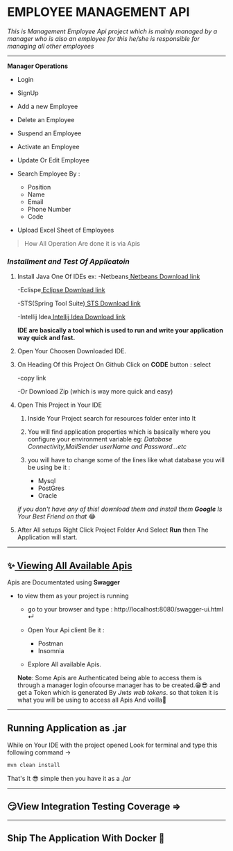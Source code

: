 # EMPLOYEE MANAGEMENT API 
_This is Management Employee Api project which is mainly managed by a manager who is also an employee for this he/she is responsible for managing all other employees_
___
__Manager Operations__


* Login
* SignUp
* Add a new Employee
* Delete an Employee
* Suspend an Employee
* Activate an Employee
* Update Or Edit Employee
* Search Employee By : 
    
    * Position
    * Name
    * Email
    * Phone Number 
    * Code
* Upload Excel Sheet of Employees

> How All Operation Are done it is via Apis
    
### _Installment and Test Of Applicatoin_

 1. Install Java One Of IDEs ex: -Netbeans[ Netbeans Download link](https://netbeans.apache.org/download/index.html)
                       
    -Eclispe[ Eclipse Download link](https://www.eclipse.org/downloads/)

    -STS(Spring Tool Suite)[ STS Download link](https://spring.io/tools)

    -Intellij Idea[ Intellij Idea Download link](https://www.jetbrains.com/idea/download)

    **IDE are basically a tool which is used to run and write your application way quick and fast.**

1. Open Your Choosen Downloaded IDE.
1. On Heading Of this Project On Github Click on **CODE** button : select 
    
    -copy link 
    
    -Or Download Zip (which is way more quick and easy)

1. Open This Project in Your IDE 
    
    1. Inside Your Project search for resources folder enter into It
    1. You will find application properties which is basically where you configure your environment variable eg: _Database Connectivity,MailSender userName and Password...etc_
    1. you will have to change some of the lines like what database you will be using 
    be it : 
    
        * Mysql
        * PostGres
        * Oracle

    _if you don't have any of this! download them and install them **Google** Is Your Best Friend on that_ 😂  

1. After All setups Right Click Project Folder And Select **Run** then The Application will start.


___

 ## ✨<u> Viewing All Available Apis</u> 

Apis are Documentated using **Swagger**
 
 * to view them as your project is running 
    
    * go to your browser and type : http://localhost:8080/swagger-ui.html &crarr;

    * Open Your Api client Be it :

        * Postman
        * Insomnia 
    * Explore All available Apis.

    **Note**: Some Apis are Authenticated being able to access them is through a manager login ofcourse manager has to be 
    created.😁😎
    and get a Token which is generated By _Jwts web tokens_. so that token it is what you will be using to access all Apis
    And voilla🎉


___
## Running Application as **.jar**

While on Your IDE with the project opened 
Look for terminal and type this following 
command &rarr;
```bash
mvn clean install

```
That's It 😎 simple then you have it as a _.jar_


___

## 😏View Integration Testing Coverage &rArr; 


___

## Ship The Application With Docker  🐋





    
    

